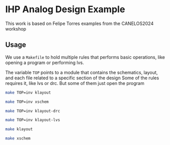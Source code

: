 # IHP Analog Design Example

This work is based on Felipe Torres examples from the CANELOS2024 workshop

## Usage

We use a `Makefile` to hold multiple rules that performs basic operations, like opening a program
or performing lvs.

The variable `TOP` points to a module that contains the schematics, layout, and each file related to a specific section of the design
Some of the rules requires it, like lvs or drc. But some of them just open the program

~~~bash
make TOP=inv klayout

make TOP=inv xschem

make TOP=inv klayout-drc

make TOP=inv klayout-lvs

make klayout

make xschem
~~~
